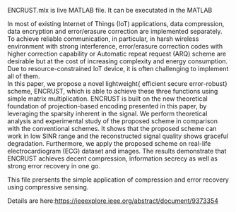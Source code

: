 
ENCRUST.mlx is live MATLAB file. It can be executated in the MATLAB

In most of existing Internet of Things (IoT) applications, data compression, data encryption and error/erasure correction are implemented separately. 
To achieve reliable communication, in particular, in harsh wireless environment with strong interference, error/erasure correction codes with higher correction capability or Automatic repeat request (ARQ) scheme are desirable but at the cost of increasing complexity and energy consumption. 
Due to resource-constrained IoT device, it is often challenging to implement all of them.  
In this paper, we propose a novel lightweight{ efficient secure error-robust} scheme, ENCRUST, which is able to achieve these three functions using simple matrix multiplication.
ENCRUST is built on the new theoretical foundation of projection-based encoding presented in this paper, by leveraging the sparsity inherent in the signal. 
We perform theoretical analysis and experimental study of the proposed scheme in comparison with the conventional schemes. 
It shows that the proposed scheme can work in low SINR range and the reconstructed signal quality shows graceful degradation. 
Furthermore, we apply the proposed scheme on real-life electrocardiogram (ECG) dataset  and images. 
The results demonstrate that ENCRUST achieves decent compression, information secrecy as well as strong error recovery in one go.


This file prersents the simple application of compression and error recovery using compressive sensing.

Details are here:https://ieeexplore.ieee.org/abstract/document/9373354

